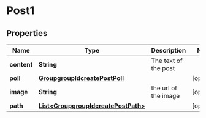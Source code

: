
# Post1

## Properties
Name | Type | Description | Notes
------------ | ------------- | ------------- | -------------
**content** | **String** | The text of the post | 
**poll** | [**GroupgroupIdcreatePostPoll**](GroupgroupIdcreatePostPoll.md) |  |  [optional]
**image** | **String** | the url of the image |  [optional]
**path** | [**List&lt;GroupgroupIdcreatePostPath&gt;**](GroupgroupIdcreatePostPath.md) |  |  [optional]



